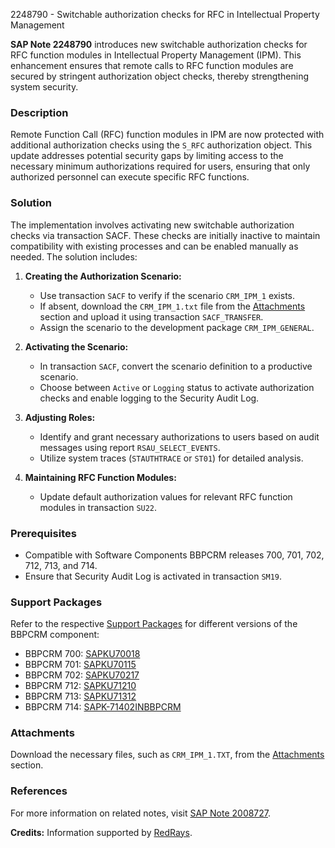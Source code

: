 2248790 - Switchable authorization checks for RFC in Intellectual Property Management

**SAP Note 2248790** introduces new switchable authorization checks for RFC function modules in Intellectual Property Management (IPM). This enhancement ensures that remote calls to RFC function modules are secured by stringent authorization object checks, thereby strengthening system security.

### **Description**
Remote Function Call (RFC) function modules in IPM are now protected with additional authorization checks using the `S_RFC` authorization object. This update addresses potential security gaps by limiting access to the necessary minimum authorizations required for users, ensuring that only authorized personnel can execute specific RFC functions.

### **Solution**
The implementation involves activating new switchable authorization checks via transaction SACF. These checks are initially inactive to maintain compatibility with existing processes and can be enabled manually as needed. The solution includes:

1. **Creating the Authorization Scenario:**
   - Use transaction `SACF` to verify if the scenario `CRM_IPM_1` exists.
   - If absent, download the `CRM_IPM_1.txt` file from the [Attachments](https://me.sap.com/notes/0002248790/D) section and upload it using transaction `SACF_TRANSFER`.
   - Assign the scenario to the development package `CRM_IPM_GENERAL`.

2. **Activating the Scenario:**
   - In transaction `SACF`, convert the scenario definition to a productive scenario.
   - Choose between `Active` or `Logging` status to activate authorization checks and enable logging to the Security Audit Log.

3. **Adjusting Roles:**
   - Identify and grant necessary authorizations to users based on audit messages using report `RSAU_SELECT_EVENTS`.
   - Utilize system traces (`STAUTHTRACE` or `ST01`) for detailed analysis.

4. **Maintaining RFC Function Modules:**
   - Update default authorization values for relevant RFC function modules in transaction `SU22`.

### **Prerequisites**
- Compatible with Software Components BBPCRM releases 700, 701, 702, 712, 713, and 714.
- Ensure that Security Audit Log is activated in transaction `SM19`.

### **Support Packages**
Refer to the respective [Support Packages](https://me.sap.com/supportpackage/SAPKU70018) for different versions of the BBPCRM component:
- BBPCRM 700: [SAPKU70018](https://me.sap.com/supportpackage/SAPKU70018)
- BBPCRM 701: [SAPKU70115](https://me.sap.com/supportpackage/SAPKU70115)
- BBPCRM 702: [SAPKU70217](https://me.sap.com/supportpackage/SAPKU70217)
- BBPCRM 712: [SAPKU71210](https://me.sap.com/supportpackage/SAPKU71210)
- BBPCRM 713: [SAPKU71312](https://me.sap.com/supportpackage/SAPKU71312)
- BBPCRM 714: [SAPK-71402INBBPCRM](https://me.sap.com/supportpackage/SAPK-71402INBBPCRM)

### **Attachments**
Download the necessary files, such as `CRM_IPM_1.TXT`, from the [Attachments](https://me.sap.com/notes/0002248790/D) section.

### **References**
For more information on related notes, visit [SAP Note 2008727](https://me.sap.com/notes/2008727).

**Credits:** Information supported by [RedRays](https://redrays.io).